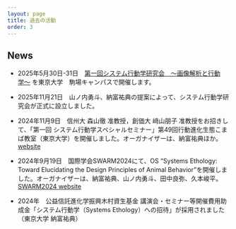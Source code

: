 ```yaml
---
layout: page
title: 過去の活動
order: 3
---
```


## News

- 2025年5月30日-31日　[第一回システム行動学研究会　〜画像解析と行動学〜](/event_01/conference01_home.md)  を東京大学　駒場キャンパスで開催します。
  
- 2025年11月21日　山ノ内勇斗、納富祐典の提案によって、システム行動学研究会が正式に設立しました。

- 2024年11月9日　信州大 森山徹 准教授，創価大 﨑山朋子 准教授をお招きして、「第一回 システム行動学スペシャルセミナー」第49回行動進化生態こまば教室（東京大学）を開催しました。オーガナイザーは、納富祐典ほか。
  [website](https://sites.google.com/site/komabaecoevo/past_seminor/%E7%AC%AC49%E5%9B%9E-%E7%AC%AC%E4%B8%80%E5%9B%9E-%E3%82%B7%E3%82%B9%E3%83%86%E3%83%A0%E8%A1%8C%E5%8B%95%E5%AD%A6%E3%82%B9%E3%83%9A%E3%82%B7%E3%83%A3%E3%83%AB%E3%82%BB%E3%83%9F%E3%83%8A%E3%83%BC?authuser=0)

- 2024年9月19日　国際学会SWARM2024にて、OS “Systems Ethology: Toward Elucidating the Design Principles of Animal Behavior”を開催しました。オーガナイザーは、納富祐典、山ノ内勇斗、田中良弥、久本峻平。
  [SWARM2024 website](https://www.swarm-systems.org/swarm2024/organized-sessions#h.emxq8numwflp)

- 2024年　公益信託進化学振興木村資生基金 講演会・セミナー等開催費用助成金「システム行動学（Systems Ethology）への招待」が採用されました（東京大学 納富祐典）
